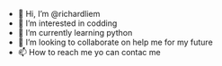 - 👋 Hi, I’m @richardliem
- 👀 I’m interested in codding
- 🌱 I’m currently learning python
- 💞️ I’m looking to collaborate on help me for my future
- 📫 How to reach me yo can contac me

<!---
richardliem/richardliem is a ✨ special ✨ repository because its `README.md` (this file) appears on your GitHub profile.
You can click the Preview link to take a look at your changes.
--->
